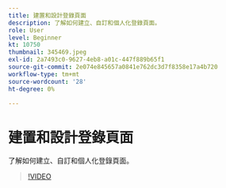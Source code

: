 ```yaml
---
title: 建置和設計登錄頁面
description: 了解如何建立、自訂和個人化登錄頁面。
role: User
level: Beginner
kt: 10750
thumbnail: 345469.jpeg
exl-id: 2a7493c0-9627-4eb8-a01c-447f889b65f1
source-git-commit: 2e074e845657a0841e762dc3d7f8358e17a4b720
workflow-type: tm+mt
source-wordcount: '28'
ht-degree: 0%

---
```


# 建置和設計登錄頁面

了解如何建立、自訂和個人化登錄頁面。

>[!VIDEO](https://video.tv.adobe.com/v/345469/?quality=12&learn=on)
